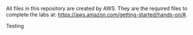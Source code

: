 All files in this repository are created by AWS. They are the required files to complete the labs at: https://aws.amazon.com/getting-started/hands-on/#.

Testing
